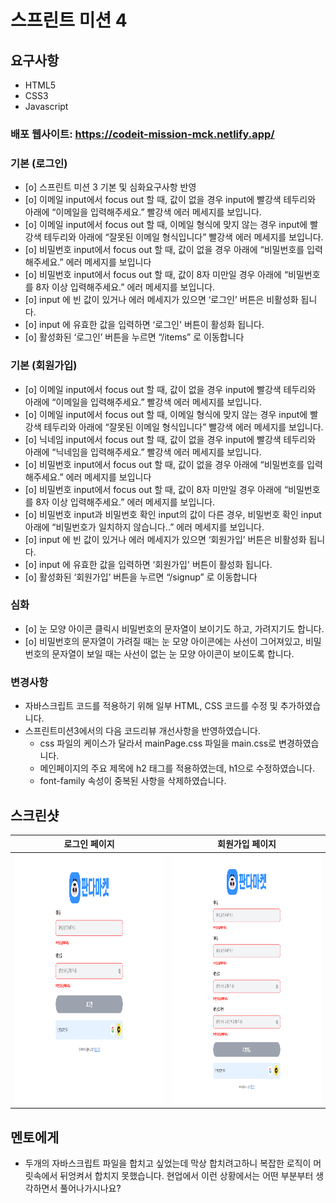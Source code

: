 # 스프린트 미션 4

## 요구사항
  - HTML5
  - CSS3
  - Javascript

### 배포 웹사이트: https://codeit-mission-mck.netlify.app/  

### 기본 (로그인)

  - [o] 스프린트 미션 3 기본 및 심화요구사항 반영
  - [o] 이메일 input에서 focus out 할 때, 값이 없을 경우 input에 빨강색 테두리와 아래에 “이메일을 입력해주세요.” 빨강색 에러 메세지를 보입니다.
  - [o] 이메일 input에서 focus out 할 때, 이메일 형식에 맞지 않는 경우 input에 빨강색 테두리와 아래에 “잘못된 이메일 형식입니다” 빨강색 에러 메세지를 보입니다.
  - [o] 비밀번호 input에서 focus out 할 때, 값이 없을 경우 아래에 “비밀번호를 입력해주세요.” 에러 메세지를 보입니다
  - [o] 비밀번호 input에서 focus out 할 때, 값이 8자 미만일 경우 아래에 “비밀번호를 8자 이상 입력해주세요.” 에러 메세지를 보입니다.
  - [o] input 에 빈 값이 있거나 에러 메세지가 있으면 ‘로그인’ 버튼은 비활성화 됩니다.
  - [o] input 에 유효한 값을 입력하면 ‘로그인' 버튼이 활성화 됩니다.
  - [o] 활성화된 ‘로그인’ 버튼을 누르면 “/items” 로 이동합니다

### 기본 (회원가입)

  - [o] 이메일 input에서 focus out 할 때, 값이 없을 경우 input에 빨강색 테두리와 아래에 “이메일을 입력해주세요.” 빨강색 에러 메세지를 보입니다.
  - [o] 이메일 input에서 focus out 할 때, 이메일 형식에 맞지 않는 경우 input에 빨강색 테두리와 아래에 “잘못된 이메일 형식입니다” 빨강색 에러 메세지를 보입니다.
  - [o] 닉네임 input에서 focus out 할 때, 값이 없을 경우 input에 빨강색 테두리와 아래에 “닉네임을 입력해주세요.” 빨강색 에러 메세지를 보입니다.
  - [o] 비밀번호 input에서 focus out 할 때, 값이 없을 경우 아래에 “비밀번호를 입력해주세요.” 에러 메세지를 보입니다
  - [o] 비밀번호 input에서 focus out 할 때, 값이 8자 미만일 경우 아래에 “비밀번호를 8자 이상 입력해주세요.” 에러 메세지를 보입니다.
  - [o] 비밀번호 input과 비밀번호 확인 input의 값이 다른 경우, 비밀번호 확인 input 아래에 “비밀번호가 일치하지 않습니다..” 에러 메세지를 보입니다.
  - [o] input 에 빈 값이 있거나 에러 메세지가 있으면 ‘회원가입’ 버튼은 비활성화 됩니다.
  - [o] input 에 유효한 값을 입력하면 ‘회원가입' 버튼이 활성화 됩니다.
  - [o] 활성화된 ‘회원가입’ 버튼을 누르면 “/signup” 로 이동합니다

### 심화

  - [o] 눈 모양 아이콘 클릭시 비밀번호의 문자열이 보이기도 하고, 가려지기도 합니다.
  - [o] 비밀번호의 문자열이 가려질 때는 눈 모양 아이콘에는 사선이 그어져있고, 비밀번호의 문자열이 보일 때는 사선이 없는 눈 모양 아이콘이 보이도록 합니다.

### 변경사항

  - 자바스크립트 코드를 적용하기 위해 일부 HTML, CSS 코드를 수정 및 추가하였습니다.  
  - 스프린트미션3에서의 다음 코드리뷰 개선사항을 반영하였습니다.
    - css 파일의 케이스가 달라서 mainPage.css 파일을 main.css로 변경하였습니다.
    - 메인페이지의 주요 제목에 h2 태그를 적용하였는데, h1으로 수정하였습니다.
    - font-family 속성이 중복된 사항을 삭제하였습니다.

## 스크린샷 

|                               로그인 페이지                             |                            회원가입 페이지                              |
| :--------------------------------------------------------------------: | :--------------------------------------------------------------------: |
|       <img src="/images/loginPage.png" width="400" height="400">       |       <img src="/images/signupPage.png" width="400" height="400">      |  

## 멘토에게

  - 두개의 자바스크립트 파일을 합치고 싶었는데 막상 합치려고하니 복잡한 로직이 머릿속에서 뒤엉켜서 합치지 못했습니다. 현업에서 이런 상황에서는 어떤 부분부터 생각하면서 풀어나가시나요?  